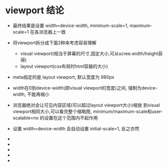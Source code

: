 # viewport 结论

* 最终结果是设置 width=device-width, minimum-scale=1, maximum-scale=1 在各浏览器上一致

* 将viewport拆分成下面2种来考虑容易理解
	* visual viewport(相当于屏幕的尺寸,固定大小,可从scree.width/height获得)
	* layout viewport(css布局时html容器的大小)

* meta指定的是 layout viewport,  默认宽度为 980px

* width在0到device-width(即visual viewport的宽度)之间, 强制为device-width, 不能再缩小
* 浏览器绝对会让可见内容区域(可以超过layout viewport大小)缩放
  到visual viewport相同大小,可以看完整个缩略图, 
  minimum/maximum-scale和user-scalable=no 的设置在这个范围内不起作用
* 设置 width=device-width 会自动设置 initial-scale=1, 反之亦然
* 
* 
* 
* 
* 


